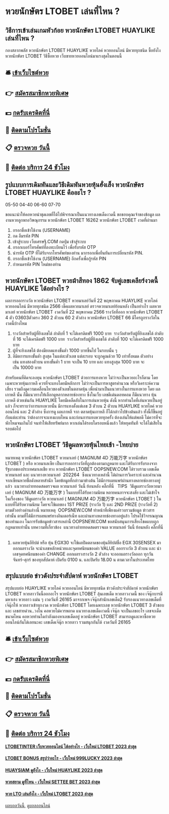 # หวยนักษัตร LTOBET เล่นที่ไหน ?
## วิธีการเข้าเล่นเกมหัวก้อย หวยนักษัตร LTOBET HUAYLIKE เล่นที่ไหน ?
กองสลากพลัส หวยนักษัตร LTOBET HUAYLIKE หวยไลค์ หวยออนไลน์ มีหวยทุกชนิด ซื้อยังไง หวยนักษัตร LTOBET วิธีซื้อหวย เว็บขายหวยออนไลน์มาแรงสุดในตอนนี้

## 🛎 [เข้าเว็บไซต์หวย](https://bit.ly/3BG5bNw)
## 👉 [สมัครสมาชิกหวยพิเศษ](https://bit.ly/3BG5bNw)
## 💵 [กดรับเครดิตที่นี่](https://bit.ly/3C3mvgS)
## 👑 [ติดตามโปรโมชั่น](https://bit.ly/3C3mvgS)
## 📋 [ตรวจหวย วันนี้](https://bit.ly/3C3mvgS)
## 📱 [ติดต่อ บริการ 24 ชัวโมง](https://bit.ly/3C3mvgS)

## รูปแบบการเดิมพันและวิธีเดิมพันหวยหุ้นฮั่งเส็ง หวยนักษัตร LTOBET HUAYLIKE คืออะไร ?
05-50
04-40
06-60
07-70

ขอแนะนำให้คอหวยนำชุดเลขที่ได้ไปพิจารณาเป็นแนวทางเลขเด็ดงวดนี้
ขอขอบคุณเจ้าของข้อมูล
ผลงานหวยลูกพาอวิษณุกรรม หวยนักษัตร LTOBET 16262 หวยนักษัตร LTOBET งวดที่ผ่านมา
1. กรอกชื่อเข้าใช้งาน (USERNAME)
2. กด ลืมรหัส PIN
3. เข้าสู่ระบบ เว็บเศรษฐี.COM กดปุ่ม เข้าสู่ระบบ
4. กรอกเบอร์โทรศัพท์ที่ลงทะเบียนไว้ เพื่อรับรหัส OTP
5. นำรหัส OTP ที่ได้รับจากโทรศัพท์ของท่าน มากรอกเพื่อยืนยันการเปลี่ยนรหัส PIN.
6. กรอกชื่อเข้าใช้งาน (USERNAME) อีกครั้งเพื่อกู้รหัส PIN
7. กำหนดรหัส PIN ใหม่ของท่าน

## หวยนักษัตร LTOBET หวยม้าสีทอง 1862 จับคู่เลขเคลียร์งวดนี้ HUAYLIKE ได้อย่างไร ?
ผลการออกรางวัล หวยนักษัตร LTOBET หวยมาเลย์วันที่ 22 พฤษภาคม HUAYLIKE หวยไลค์ หวยออนไลน์ มีหวยทุกชนิด 2566 เช็คผลหวยมาเลย์ ตรวจหวยมาเลย์ย้อนหลัง
เป็นอย่างไร ผลหวยมาเลย์ หวยนักษัตร LTOBET งวดวันที่ 22 พฤษภาคม 2566 รางวัลที่ออก หวยนักษัตร LTOBET 4 ตัว 03603ตัวตรง 360 2 ตัวบน 60 2 ตัวล่าง หวยนักษัตร LTOBET 66 มีใครถูกรางวัลในงวดนี้บ้างไหม
1. รางวัลสำหรับผู้ที่ยิงเลขได้ ลำดับที่ 1 จะได้เครดิตฟรี 1000 บาท  รางวัลสำหรับผู้ที่ยิงเลขได้ ลำดับที่ 16 จะได้เครดิตฟรี 1000 บาท  รางวัลสำหรับผู้ที่ยิงเลขได้ ลำดับที่ 100 จะได้เครดิตฟรี 1000 บาท
2. ผู้ที่จะยิงเลขได้ ต้องมียอดแทงขั้นต่ำ 1000 บาทขึ้นไป ในรอบนั้น ๆ
3. ลิมิตการแทงขั้นต่ำ สูงสุด ในแต่ละตัวเลข แต่ละรอบ จะถูกคูณด้วย 10 เท่าทั้งหมด ตัวอย่างเช่น แทงสองตัวบน แทงขั้นต่ำ 1 บาท จะเป็น 10 บาท และ แทงสูงสุด 1000 บาท จะเป็น 10000 บาท

สำหรับคนที่คิดจะลงทุน หวยนักษัตร LTOBET ด้วยการแทงหวย ไม่ว่าจะเป็นหวยอะไรก็ตาม โดยเฉพาะหวยหุ้นเกาหลี ควรที่จะแทงโดยมีหลักการ ไม่ว่าจะเป็นการหาสูตรคำนวณ หรือวิเคราะห์ความเสี่ยง รวมถึงดูความเคลื่อนไหวของตัวเลขในตลาดหุ้น เพื่อนำมาเป็นแนวทางในการแทงหวย โดย ผลเกาหลี นั้น ก็มีแนวทางให้เลือกดูหลากหลายช่องทาง ซึ่งในเว็บ เลขดีเด่นดอทคอม ก็มีแนวทาง หุ้นเกาหลี ด้วยเช่นกัน HUAYLIKE โดยมีเคล็ดลับในการเล่นหวยหุ้น ดังนี้
หากท่านใดที่เล่นหวยเป็นอยู่แล้ว ก็จะทราบว่าการแทงหวยนั้น มีการแทงตั้งแต่เลข 3 ตัวบน 2 ตัวบน HUAYLIKE หวยไลค์ หวยออนไลน์ และ 2 ตัวล่าง ซึ่งการดู ผลเกาหลี จาก ตลาดหุ้นเกาหลี ก็ได้กล่าวไปข้างต้นแล้ว ทั้งนี้ก็ขึ้นอยู่กับแต่ละท่าน ว่าต้องการจะแทงแบบไหน และก่อนการแทงหวยทุกครั้ง ต้องเล่นให้แต่พอดี ไม่ควรที่จะหักโหมจนเกินไป จนทำให้เสียทรัพย์มาก หากเล่นได้รอบใดรอบหนึ่งแล้ว ให้หยุดทันที จะได้ไม่เสียในรอบต่อไป

## หวยนักษัตร LTOBET วิธีดูผลหวยหุ้นไทยเช้า -ไทยบ่าย
หมายเหตุ หวยนักษัตร LTOBET หวยมาเลย์ ( MAGNUM 4D 万能万字 หวยนักษัตร LTOBET ) หรือ หวยมาเลเซีย เป็นการออกรางวัลที่ถูกต้องตามกฎหมาย และได้รับการรับรองจากรัฐบาลของประเทศมาเลเชีย
ทาง หวยนักษัตร LTOBET OOPSNEW.COM ได้รวบรวม เลขเด็ดหวยมาเลย์ และ แนวทางหวยมาเลย์  202264  ซึ่งแนวทางเหล่านี้ ได้ผ่านการวิเคราะห์ และคำนวณจากเซียนหวยชื่อดังหลายสำนัก โดยข้อมูลที่กล่าวมาข่างต้น ได้มีการเผยแพร่ผ่านทางหลายช่องทางอยู่แล้ว
 แนวทางถ่ายทอดสดตรวจผล หวยมาเลย์ วันนี้ ย้อนหลัง คลิ๊กที่นี่  
TIPS  วิธีดูผลรางวัลหวยมาเลย์ ( MAGNUM 4D 万能万字 ) ในแบบที่ได้รับความนิยม
หลายคนอาจจะสงสัย และไม่เข้าใจ ในเรื่องของ วิธีดูผลรางวัล หวยมาเลย์ ( MAGNUM 4D 万能万字 หวยนักษัตร LTOBET ) ในแบบที่ได้รับความนิยม โดยจะใช้ผลของ 1ST PRIZE (รางวัล 1) และ 2ND PRIZE (รางวัลที่ 2) ตามตัวอย่างด่านล่างนี้
หมายเหตุ  OOPSNEW.COM ทำหน้าที่เพียงแค่รวบรวมข้อมูล ข่าวสาร เท่านั้น ตามที่ได้มีการเผยแพร่ทางอินเตอร์เน็ท และผ่านทางหลายช่องทางอยู่แล้ว โปรดใช้วิจารณญาณของท่านเอง ในการรับข้อมูลข่าวสารเหล่านี้ OOPSNEW.COM ขอสนับสนุนการเสี่ยงโชคแบบถูกกฎหมายเท่านั้น
บทความที่เกี่ยวข้อง
 แนวทางถ่ายทอดสดตรวจผล หวยมาเลย์ วันนี้ ย้อนหลัง คลิ๊กที่นี่  
1. ผลหวยหุ้นอียิปต์ หรือ หุ้น EGX30 จะใช้ผลปิดตลาดของหุ้นอียิปต์ชื่อ EGX 30SENSEX มาออกผลรางวัล จะนำเลขหลักหน่วยเเละจุดทศนิยมของค่า VALUE ออกรางวัล 3 ตัวบน เเละ นำเลขจุดทศนิยมของค่า CHANGE ออกผลรางรางวัล 2 ตัวล่าง จะออกผลรางวัลออก ทุกวัน จันทร์-ศุกร์ ของทุกสัปดาห์ เปิดรับ 0100 น. และปิดรับ 18.00 น ตามเวลาในประเทศไทย

## สรุปแบบย่อ ข่าวดังประจำสัปดาห์ หวยนักษัตร LTOBET
สรุปแบบย่อ HUAYLIKE หวยไลค์ หวยออนไลน์ มีหวยทุกชนิด ข่าวดังประจำสัปดาห์ หวยนักษัตร LTOBET หวยลาววันนี้ออกอะไร หวยนักษัตร LTOBET ลุ้นเลขเด็ด หวยลาวงวดนี้ ของ เจ๊นุ๊กบารมีมหาเฮง หวยลาว แม่น ๆ งวดวันที่ 26165 มาจากเพจ เจ๊นุ๊กสำนักเลขเด็ด2 รับรองแนวทางเลขเด็ดที่เจ๊นุ๊กให้ หวยลาวเข้าทุกงวด หวยนักษัตร LTOBET โดยเฉพาะเลข หวยนักษัตร LTOBET 3 ตัวชอบและ เลขสายด่วน..วงใน คอหวยไม่ควรพลาด แนวทางเลขเด็ดงวดนี้ เจ๊นุ๊ก จะเป็นเลขอะไร เลขจะเด็ดขนาดไหน คอหวยท่านใดกำลังมองหาเลขเด็ดอยู่ หวยนักษัตร LTOBET สามารถดูและหาซื้อหวยออนไลน์กันได้เลยนะคะ
เลขเด็ดเจ๊นุ๊ก หวยลาว รวมสนุกกันได้ งวดวันที่ 26165

## 🛎 [เข้าเว็บไซต์หวย](https://bit.ly/3BG5bNw)
## 👉 [สมัครสมาชิกหวยพิเศษ](https://bit.ly/3BG5bNw)
## 💵 [กดรับเครดิตที่นี่](https://bit.ly/3C3mvgS)
## 👑 [ติดตามโปรโมชั่น](https://bit.ly/3C3mvgS)
## 📋 [ตรวจหวย วันนี้](https://bit.ly/3C3mvgS)
## 📱 [ติดต่อ บริการ 24 ชัวโมง](https://bit.ly/3C3mvgS)

#### [LTOBETINTER เว็บหวยออนไลน์ ได้อย่างไร - เว็บใหม่ LTOBET 2023 ล่าสุด](https://atom.io/themes/ltobetinter%20เว็บหวยออนไลน์%20ได้อย่างไร%20-%20เว็บใหม่%20ltobet%202023%20ล่าสุด)
#### [LTOBET BONUS สรุปว่าอะไร - เว็บใหม่ 999LUCKY 2023 ล่าสุด](https://atom.io/themes/ltobet%20bonus%20สรุปว่าอะไร%20-%20เว็บใหม่%20999lucky%202023%20ล่าสุด)
#### [HUAYSIAM ดูยังไง - เว็บใหม่ HUAYLIKE 2023 ล่าสุด](https://atom.io/themes/huaysiam%20ดูยังไง%20-%20เว็บใหม่%20huaylike%202023%20ล่าสุด)
#### [หวยสยาม ดูที่ไหน - เว็บใหม่ SETTEE BET 2023 ล่าสุด](https://atom.io/themes/หวยสยาม%20ดูที่ไหน%20-%20เว็บใหม่%20settee%20bet%202023%20ล่าสุด)
#### [หวย LTO เล่นยังไง - เว็บใหม่ LTOBET 2023 ล่าสุด](https://atom.io/themes/หวย%20lto%20เล่นยังไง%20-%20เว็บใหม่%20ltobet%202023%20ล่าสุด)

[ผลบอลวันนี้](https://siamsport.tv "ผลบอลวันนี้"), [ดูบอลออนไลน์](https://siamsport.tv/ดูบอลสด "ดูบอลออนไลน์")